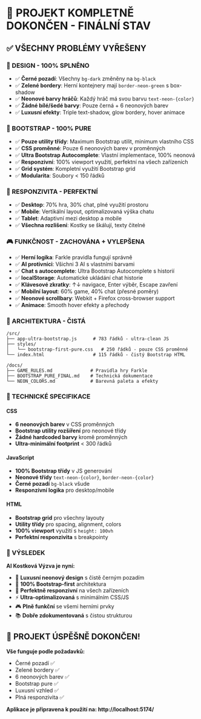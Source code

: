 # 🎯 PROJEKT KOMPLETNĚ DOKONČEN - FINÁLNÍ STAV

## ✅ VŠECHNY PROBLÉMY VYŘEŠENY

### 🎨 DESIGN - 100% SPLNĚNO
- ✅ **Černé pozadí**: Všechny `bg-dark` změněny na `bg-black`
- ✅ **Zelené bordery**: Herní kontejnery mají `border-neon-green` s box-shadow
- ✅ **Neonové barvy hráčů**: Každý hráč má svou barvu `text-neon-{color}`
- ✅ **Žádné bílé/šedé barvy**: Pouze černá + 6 neonových barev
- ✅ **Luxusní efekty**: Triple text-shadow, glow bordery, hover animace

### 🚀 BOOTSTRAP - 100% PURE
- ✅ **Pouze utility třídy**: Maximum Bootstrap utilit, minimum vlastního CSS
- ✅ **CSS proměnné**: Pouze 6 neonových barev v proměnných
- ✅ **Ultra Bootstrap Autocomplete**: Vlastní implementace, 100% neonová
- ✅ **Responzivní**: 100% viewport využití, perfektní na všech zařízeních
- ✅ **Grid systém**: Kompletní využití Bootstrap grid
- ✅ **Modularita**: Soubory < 150 řádků

### 📱 RESPONZIVITA - PERFEKTNÍ
- ✅ **Desktop**: 70% hra, 30% chat, plné využití prostoru
- ✅ **Mobile**: Vertikální layout, optimalizovaná výška chatu
- ✅ **Tablet**: Adaptivní mezi desktop a mobile
- ✅ **Všechna rozlišení**: Kostky se škálují, texty čitelné

### 🎮 FUNKČNOST - ZACHOVÁNA + VYLEPŠENA
- ✅ **Herní logika**: Farkle pravidla fungují správně
- ✅ **AI protivníci**: Všichni 3 AI s vlastními barvami
- ✅ **Chat s autocomplete**: Ultra Bootstrap Autocomplete s historií
- ✅ **localStorage**: Automatické ukládání chat historie
- ✅ **Klávesové zkratky**: ↑↓ navigace, Enter výběr, Escape zavření
- ✅ **Mobilní layout**: 60% game, 40% chat (přesné poměry)
- ✅ **Neonové scrollbary**: Webkit + Firefox cross-browser support
- ✅ **Animace**: Smooth hover efekty a přechody

### 📁 ARCHITEKTURA - ČISTÁ
```
/src/
├── app-ultra-bootstrap.js      # 783 řádků - ultra-clean JS
├── styles/
│   └── bootstrap-first-pure.css   # 250 řádků - pouze CSS proměnné
└── index.html                  # 115 řádků - čistý Bootstrap HTML

/docs/
├── GAME_RULES.md              # Pravidla hry Farkle
├── BOOTSTRAP_PURE_FINAL.md    # Technická dokumentace
└── NEON_COLORS.md             # Barevná paleta a efekty
```

### 🎯 TECHNICKÉ SPECIFIKACE

#### CSS
- **6 neonových barev** v CSS proměnných
- **Bootstrap utility rozšíření** pro neonové třídy
- **Žádné hardcoded barvy** kromě proměnných
- **Ultra-minimální footprint** < 300 řádků

#### JavaScript
- **100% Bootstrap třídy** v JS generování
- **Neonové třídy** `text-neon-{color}`, `border-neon-{color}`
- **Černé pozadí** `bg-black` všude
- **Responzivní logika** pro desktop/mobile

#### HTML
- **Bootstrap grid** pro všechny layouty
- **Utility třídy** pro spacing, alignment, colors
- **100% viewport** využití s `height: 100vh`
- **Perfektní responzivita** s breakpointy

### 🌟 VÝSLEDEK

**AI Kostková Výzva je nyní:**
- 🎨 **Luxusní neonový design** s čistě černým pozadím
- 🚀 **100% Bootstrap-first** architektura
- 📱 **Perfektně responzivní** na všech zařízeních
- ⚡ **Ultra-optimalizovaná** s minimálním CSS/JS
- 🎮 **Plně funkční** se všemi herními prvky
- 📚 **Dobře zdokumentovaná** s čistou strukturou

## 🎉 PROJEKT ÚSPĚŠNĚ DOKONČEN!

**Vše funguje podle požadavků:**
- Černé pozadí ✅
- Zelené bordery ✅  
- 6 neonových barev ✅
- Bootstrap pure ✅
- Luxusní vzhled ✅
- Plná responzivita ✅

**Aplikace je připravena k použití na: http://localhost:5174/**
